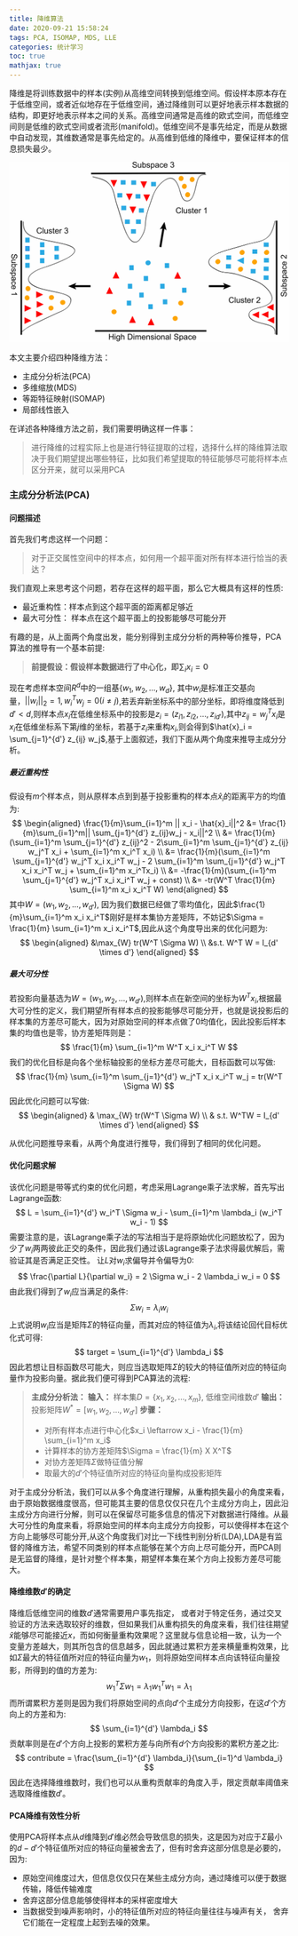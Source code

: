 ```yaml
---
title: 降维算法
date: 2020-09-21 15:58:24
tags: PCA, ISOMAP, MDS, LLE 
categories: 统计学习 
toc: true 
mathjax: true 
---
```

降维是将训练数据中的样本(实例)从高维空间转换到低维空间。假设样本原本存在于低维空间，或者近似地存在于低维空间，通过降维则可以更好地表示样本数据的结构，即更好地表示样本之间的关系。高维空间通常是高维的欧式空间，而低维空间则是低维的欧式空间或者流形(manifold)。低维空间不是事先给定，而是从数据中自动发现，其维数通常是事先给定的。从高维到低维的降维中，要保证样本的信息损失最少。
<!--more-->
![降维](https://raw.githubusercontent.com/xuejy19/xuejy19.github.io/source/Img/dimension.png)

本文主要介绍四种降维方法：
- 主成分分析法(PCA)
- 多维缩放(MDS)
- 等距特征映射(ISOMAP) 
- 局部线性嵌入

在详述各种降维方法之前，我们需要明确这样一件事：
> 进行降维的过程实际上也是进行特征提取的过程，选择什么样的降维算法取决于我们期望提出哪些特征，比如我们希望提取的特征能够尽可能将样本点区分开来，就可以采用PCA


### 主成分分析法(PCA)
#### 问题描述
首先我们考虑这样一个问题：
> 对于正交属性空间中的样本点，如何用一个超平面对所有样本进行恰当的表达？

我们直观上来思考这个问题，若存在这样的超平面，那么它大概具有这样的性质:
- 最近重构性：样本点到这个超平面的距离都足够近
- 最大可分性： 样本点在这个超平面上的投影能够尽可能分开 

有趣的是，从上面两个角度出发，能分别得到主成分分析的两种等价推导，PCA算法的推导有一个基本前提:
> **前提假设：假设样本数据进行了中心化，即$\sum_i x_i = 0$** 

现在考虑样本空间$R^d$中的一组基$\{ w_1, w_2, \dots, w_d \}$, 其中$w_i$是标准正交基向量，$||w_i||_2 = 1, w_i^Tw_j = 0(i \neq j)$,若丢弃新坐标系中的部分坐标，即将维度降低到$d' < d$,则样本点$x_i$在低维坐标系中的投影是$z_i = (z_{i1}, z_{i2}, \dots, z_{id'})$,其中$z_{ij} = w_j^T x_i$是$x_i$在低维坐标系下第$j$维的坐标，若基于$z_i$来重构$x_i$,则会得到$\hat{x}_i = \sum_{j=1}^{d'} z_{ij} w_j$,基于上面叙述，我们下面从两个角度来推导主成分分析。
##### 最近重构性 
假设有$m$个样本点，则从原样本点到到基于投影重构的样本点$\hat{x}_i$的距离平方的均值为:
$$
    \begin{aligned}
        \frac{1}{m}\sum_{i=1}^m || x_i - \hat{x}_i||^2   &=  \frac{1}{m}\sum_{i=1}^m|| \sum_{j=1}^{d'} z_{ij}w_j - x_i||^2   \\
        &= \frac{1}{m} (\sum_{i=1}^m \sum_{j=1}^{d'} z_{ij}^2 - 2\sum_{i=1}^m \sum_{j=1}^{d'} z_{ij} w_j^T x_i  + \sum_{i=1}^m x_i^T x_i)  \\
        &= \frac{1}{m}(\sum_{i=1}^m \sum_{j=1}^{d'} w_j^T x_i x_i^T w_j - 2 \sum_{i=1}^m \sum_{j=1}^{d'} w_j^T x_i x_i^T w_j + \sum_{i=1}^m x_i^Tx_i) \\
        &= -\frac{1}{m}(\sum_{i=1}^m \sum_{j=1}^{d'} w_j^T x_i x_i^T w_j + const) \\
        &= -tr(W^T \frac{1}{m} \sum_{i=1}^m x_i x_i^T W) 
    \end{aligned}
$$
其中$W = (w_1, w_2, \dots, w_{d'})$, 因为我们数据已经做了零均值化，因此$\frac{1}{m}\sum_{i=1}^m x_i x_i^T$刚好是样本集协方差矩阵，不妨记$\Sigma = \frac{1}{m} \sum_{i=1}^m x_i x_i^T$,因此从这个角度导出来的优化问题为:
$$
    \begin{aligned}
        &\max_{W} tr(W^T \Sigma W) \\
        &s.t. W^T W = I_{d' \times d'}
    \end{aligned}
$$

##### 最大可分性
若投影向量基选为$W = (w_1, w_2, \dots, w_{d'})$,则样本点在新空间的坐标为$W^T x_i$,根据最大可分性的定义，我们期望所有样本点的投影能够尽可能分开，也就是说投影后的样本集的方差尽可能大，因为对原始空间的样本点做了0均值化，因此投影后样本集的均值也是零，协方差矩阵则是：
$$
    \frac{1}{m} \sum_{i=1}^m W^T x_i x_i^T W 
$$
我们的优化目标是向各个坐标轴投影的坐标方差尽可能大，目标函数可以写做:
$$
    \frac{1}{m} \sum_{i=1}^m \sum_{j=1}^{d'} w_j^T x_i x_i^T w_j = tr(W^T \Sigma W) 
$$
因此优化问题可以写做:
$$
    \begin{aligned}
        & \max_{W} tr(W^T \Sigma W) \\ 
        & s.t. W^TW = I_{d' \times d'}
    \end{aligned} 
$$

从优化问题推导来看，从两个角度进行推导，我们得到了相同的优化问题。 

#### 优化问题求解 
该优化问题是带等式约束的优化问题，考虑采用Lagrange乘子法求解，首先写出Lagrange函数:
$$
    L = \sum_{i=1}^{d'} w_i^T \Sigma w_i - \sum_{i=1}^m \lambda_i (w_i^T w_i - 1)
$$
需要注意的是，该Lagrange乘子法的写法相当于是将原始优化问题放松了，因为少了$w_i$两两彼此正交的条件，因此我们通过该Lagrange乘子法求得最优解后，需验证其是否满足正交性。 让$L$对$w_i$求偏导并令偏导为0:
$$
    \frac{\partial L}{\partial w_i} = 2 \Sigma w_i - 2 \lambda_i w_i = 0 
$$
由此我们得到了$w_i$应当满足的条件:
$$
  \Sigma w_i = \lambda_i w_i 
$$
上式说明$w_i$应当是矩阵$\Sigma$的特征向量，而其对应的特征值为$\lambda_i$,将该结论回代目标优化式可得:
$$
    target = \sum_{i=1}^{d'} \lambda_i 
$$
因此若想让目标函数尽可能大，则应当选取矩阵$\Sigma$的较大的特征值所对应的特征向量作为投影向量。据此我们便可得到PCA算法的流程:
>**主成分分析法：** 
>**输入：** 样本集$D = \{ x_1, x_2, \dots, x_m\}$, 低维空间维数$d'$ 
>**输出：** 投影矩阵$W^{\ast} = [w_1, w_2, \dots, w_{d'}]$ 
>**步骤：** 
>- 对所有样本点进行中心化$x_i \leftarrow x_i - \frac{1}{m} \sum_{i=1}^m x_i$ 
>- 计算样本的协方差矩阵$\Sigma = \frac{1}{m} X X^T$ 
>- 对协方差矩阵$\Sigma$做特征值分解 
>- 取最大的$d'$个特征值所对应的特征向量构成投影矩阵 

对于主成分分析法，我们可以从多个角度进行理解，从重构损失最小的角度来看，由于原始数据维度很高，但可能其主要的信息仅仅只在几个主成分方向上，因此沿主成分方向进行分解，则可以在保留尽可能多信息的情况下对数据进行降维。从最大可分性的角度来看，将原始空间的样本向主成分方向投影，可以使得样本在这个方向上能够尽可能分开,从这个角度我们对比一下线性判别分析(LDA),LDA是有监督的降维方法，希望不同类别的样本点能够在某个方向上尽可能分开，而PCA则是无监督的降维，是针对整个样本集，期望样本集在某个方向上投影方差尽可能大。

#### 降维维数$d'$的确定
降维后低维空间的维数$d'$通常需要用户事先指定， 或者对于特定任务，通过交叉验证的方法来选取较好的维数，但如果我们从重构损失的角度来看，我们往往期望$\hat{x}$能够尽可能接近$x$，而如何衡量重构效果呢？这里就与信息论相一致，认为一个变量方差越大，则其所包含的信息越多，因此就通过累积方差来横量重构效果，比如$\Sigma$最大的特征值所对应的特征向量为$w_1$，则将原始空间样本点向该特征向量投影，所得到的值的方差为:
$$
    w_1^T \Sigma w_1 =  \lambda_1 w_1^T w_1 = \lambda_1
$$
而所谓累积方差则是因为我们将原始空间的点向$d'$个主成分方向投影，在这$d'$个方向上的方差和为:
$$
    \sum_{i=1}^{d'} \lambda_i
$$
贡献率则是在$d'$个方向上投影的累积方差与向所有$d$个方向投影的累积方差之比:
$$
    contribute = \frac{\sum_{i=1}^{d'} \lambda_i}{\sum_{i=1}^d \lambda_i}
$$
因此在选择降维维数时，我们也可以从重构贡献率的角度入手，限定贡献率阈值来选取降维维数$d'$。

#### PCA降维有效性分析 
使用PCA将样本点从$d$维降到$d'$维必然会导致信息的损失，这是因为对应于$\Sigma$最小的$d - d'$个特征值所对应的特征向量被舍去了，但有时舍弃这部分信息是必要的，因为:
- 原始空间维度过大，但信息仅仅只在某些主成分方向，通过降维可以便于数据传输，降低传输难度
- 舍弃这部分信息能够使得样本的采样密度增大 
- 当数据受到噪声影响时，小的特征值所对应的特征向量往往与噪声有关， 舍弃它们能在一定程度上起到去噪的效果。